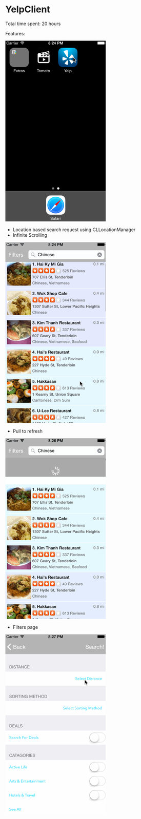 YelpClient
==========

Total time spent: 20 hours

Features:

![Alt text](/gifs/basics.gif?raw=true "Look at stuff nearby")

- Location based search request using CLLocationManager
- Infinite Scrolling

![Alt text](/gifs/infinite_scroll.gif?raw=true "Scrolling")

- Pull to refresh

![Alt text](/gifs/pull_to_refresh.gif?raw=true "Pull to refresh")

- Filters page

![Alt text](/gifs/filters.gif?raw=true "Filters")
